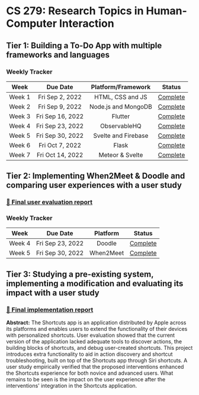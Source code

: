 # CS 279: Research Topics in Human-Computer Interaction

## Tier 1: Building a To-Do App with multiple frameworks and languages

### Weekly Tracker
|  Week  |     Due Date     |     Platform/Framework    |                         Status                        |
|:------:|:----------------:|:-------------------------:|:-----------------------------------------------------:|
| Week 1 |  Fri Sep 2, 2022 |      HTML, CSS and JS     | [Complete](https://github.com/ekassos/to-do-app-html) |
| Week 2 |  Fri Sep 9, 2022 |    Node.js and MongoDB    | [Complete](https://github.com/ekassos/to-do-app-Node.js-MongoDB) |                                                      
| Week 3 | Fri Sep 16, 2022 |          Flutter          | [Complete](https://github.com/ekassos/to-do-app-flutter)      |
| Week 4 | Fri Sep 23, 2022 |        ObservableHQ       | [Complete](https://observablehq.com/@ekassos/to-do-app-observablehq)     |
| Week 5 | Fri Sep 30, 2022 |    Svelte and Firebase    | [Complete](https://github.com/ekassos/to-do-app-svelte-firebase)                       |
| Week 6 |  Fri Oct 7, 2022 |           Flask           | [Complete](https://github.com/ekassos/to-do-app-flask)       |
| Week 7 | Fri Oct 14, 2022 |      Meteor & Svelte      | [Complete](https://github.com/ekassos/to-do-app-meteor-svelte)   |

## Tier 2: Implementing When2Meet & Doodle and comparing user experiences with a user study

### [📝 Final user evaluation report](https://github.com/ekassos/cs297r/blob/main/Doodle%20%26%20When2Meet%20User%20Study%20Report.pdf)

### Weekly Tracker
|  Week  |     Due Date     |     Platform    |                         Status                        |
|:------:|:----------------:|:-------------------------:|:-----------------------------------------------------:|
| Week 4 |  Fri Sep 23, 2022 |      Doodle     | [Complete](https://github.com/ekassos/doodle-representation) |
| Week 5 |  Fri Sep 30, 2022 |    When2Meet    | [Complete](https://github.com/ekassos/when2meet-representation) |                                                      

## Tier 3: Studying a pre-existing system, implementing a modification and evaluating its impact with a user study

### [📝 Final implementation report](https://github.com/ekassos/cs297r/blob/main/Towards%20an%20Improved%20Shortcuts%20App%20through%20Siri%20Shortcuts.pdf)

**Abstract:** The Shortcuts app is an application distributed by Apple across its platforms and enables users to extend the functionality of their devices with personalized shortcuts. User evaluation showed that the current version of the application lacked adequate tools to discover actions, the building blocks of shortcuts, and debug user-created shortcuts. This project introduces extra functionality to aid in action discovery and shortcut troubleshooting, built on top of the Shortcuts app through Siri shortcuts. A user study empirically verified that the proposed interventions enhanced the Shortcuts experience for both novice and advanced users. What remains to be seen is the impact on the user experience after the interventions' integration in the Shortcuts application.
